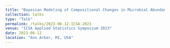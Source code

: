 ```yaml
---
title: "Bayesian Modeling of Compositional Changes in Microbial Abundance Data"
collection: talks
type: "Talk"
permalink: /talks/2023-06-12-ICSA-2023
venue: "ICSA Applied Statistics Symposium 2023"
date: 2023-06-12
location: "Ann Arbor, MI, USA"
---
```

